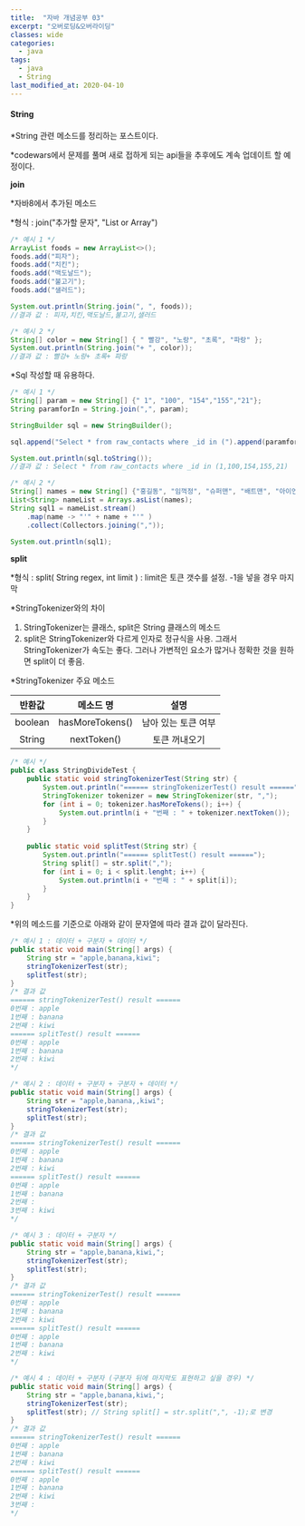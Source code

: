 ```yaml
---
title:  "자바 개념공부 03"
excerpt: "오버로딩&오버라이딩"
classes: wide
categories:
  - java
tags:
  - java
  - String
last_modified_at: 2020-04-10
---
```


#### **String**

*String 관련 메소드를 정리하는 포스트이다.

*codewars에서 문제를 풀며 새로 접하게 되는 api들을 추후에도 계속 업데이트 할 예정이다.



**join**

*자바8에서 추가된 메소드

*형식 : join("추가할 문자", "List or Array")

```java
/* 예시 1 */
ArrayList foods = new ArrayList<>();
foods.add("피자");
foods.add("치킨");
foods.add("맥도날드");
foods.add("불고기");
foods.add("샐러드");

System.out.println(String.join(", ", foods));
//결과 값 : 피자,치킨,맥도날드,불고기,샐러드

/* 예시 2 */
String[] color = new String[] { " 빨강", "노랑", "초록", "파랑" };
System.out.println(String.join("+ ", color));
//결과 값 : 빨강+ 노랑+ 초록+ 파랑
```

*Sql 작성할 때 유용하다.

```java
/* 예시 1 */
String[] param = new String[] {" 1", "100", "154","155","21"};
String paramforIn = String.join(",", param);

StringBuilder sql = new StringBuilder();

sql.append("Select * from raw_contacts where _id in (").append(paramforIn).append(")");

System.out.println(sql.toString());
//결과 값 : Select * from raw_contacts where _id in (1,100,154,155,21)

/* 예시 2 */
String[] names = new String[] {"홍길동", "임꺽정", "슈퍼맨", "배트맨", "아이언맨" };
List<String> nameList = Arrays.asList(names);
String sql1 = nameList.stream()
	.map(name -> "'" + name + "'" )
	.collect(Collectors.joining(","));

System.out.println(sql1);
```



**split**

*형식 : split( String regex, int limit ) : limit은 토큰 갯수를 설정. -1을 넣을 경우 마지막

*StringTokenizer와의 차이

1. StringTokenizer는 클래스, split은 String 클래스의 메소드
2. split은  StringTokenizer와 다르게 인자로 정규식을 사용. 그래서 StringTokenizer가 속도는 좋다. 그러나 가변적인 요소가 많거나 정확한 것을 원하면 split이 더 좋음.

*StringTokenizer 주요 메소드

| 반환값  |    메소드 명    |        설명         |
| :-----: | :-------------: | :-----------------: |
| boolean | hasMoreTokens() | 남아 있는 토큰 여부 |
| String  |   nextToken()   |    토큰 꺼내오기    |

```java
/* 예시 */
public class StringDivideTest {
    public static void stringTokenizerTest(String str) {
        System.out.println("====== stringTokenizerTest() result ======");
        StringTokenizer tokenizer = new StringTokenizer(str, ",");
        for (int i = 0; tokenizer.hasMoreTokens(); i++) {
            System.out.println(i + "번째 : " + tokenizer.nextToken());
        }
    }
 
    public static void splitTest(String str) {
        System.out.println("====== splitTest() result ======");
        String split[] = str.split(",");
        for (int i = 0; i < split.lenght; i++) {
            System.out.println(i + "번째 : " + split[i]);
        }
    }
}
```

*위의 메소드를 기준으로 아래와 같이 문자열에 따라 결과 값이 달라진다.

```java
/* 예시 1 : 데이터 + 구분자 + 데이터 */
public static void main(String[] args) {
    String str = "apple,banana,kiwi";
    stringTokenizerTest(str);
    splitTest(str);
}
/* 결과 값 
====== stringTokenizerTest() result ======
0번째 : apple
1번째 : banana
2번째 : kiwi
====== splitTest() result ======
0번째 : apple
1번째 : banana
2번째 : kiwi
*/

/* 예시 2 : 데이터 + 구분자 + 구분자 + 데이터 */
public static void main(String[] args) {
    String str = "apple,banana,,kiwi";
    stringTokenizerTest(str);
    splitTest(str);
}
/* 결과 값 
====== stringTokenizerTest() result ======
0번째 : apple
1번째 : banana
2번째 : kiwi
====== splitTest() result ======
0번째 : apple
1번째 : banana
2번째 : 
3번째 : kiwi
*/

/* 예시 3 : 데이터 + 구분자 */
public static void main(String[] args) {
    String str = "apple,banana,kiwi,";
    stringTokenizerTest(str);
    splitTest(str);
}
/* 결과 값 
====== stringTokenizerTest() result ======
0번째 : apple
1번째 : banana
2번째 : kiwi
====== splitTest() result ======
0번째 : apple
1번째 : banana
2번째 : kiwi
*/

/* 예시 4 : 데이터 + 구분자 (구분자 뒤에 마지막도 표현하고 싶을 경우) */
public static void main(String[] args) {
    String str = "apple,banana,kiwi,";
    stringTokenizerTest(str);
    splitTest(str); // String split[] = str.split(",", -1);로 변경
}
/* 결과 값 
====== stringTokenizerTest() result ======
0번째 : apple
1번째 : banana
2번째 : kiwi
====== splitTest() result ======
0번째 : apple
1번째 : banana
2번째 : kiwi
3번째 : 
*/
```

